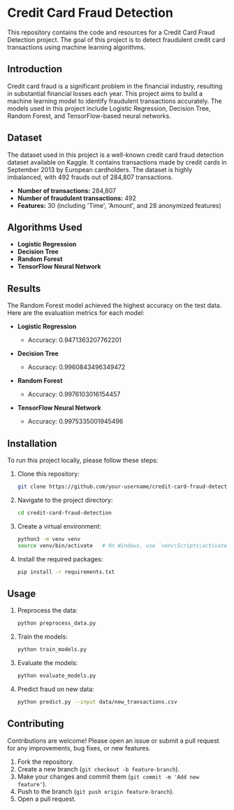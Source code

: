 # Credit Card Fraud Detection

This repository contains the code and resources for a Credit Card Fraud Detection project. The goal of this project is to detect fraudulent credit card transactions using machine learning algorithms.

## Introduction
Credit card fraud is a significant problem in the financial industry, resulting in substantial financial losses each year. This project aims to build a machine learning model to identify fraudulent transactions accurately. The models used in this project include Logistic Regression, Decision Tree, Random Forest, and TensorFlow-based neural networks.

## Dataset
The dataset used in this project is a well-known credit card fraud detection dataset available on Kaggle. It contains transactions made by credit cards in September 2013 by European cardholders. The dataset is highly imbalanced, with 492 frauds out of 284,807 transactions.

- **Number of transactions:** 284,807
- **Number of fraudulent transactions:** 492
- **Features:** 30 (including 'Time', 'Amount', and 28 anonymized features)

## Algorithms Used
- **Logistic Regression**
- **Decision Tree**
- **Random Forest**
- **TensorFlow Neural Network**

## Results
The Random Forest model achieved the highest accuracy on the test data. Here are the evaluation metrics for each model:

- **Logistic Regression**
  - Accuracy: 0.9471363207762201
    
- **Decision Tree**
  - Accuracy:  0.9960843496349472

- **Random Forest**
  - Accuracy:  0.9976103016154457

- **TensorFlow Neural Network**
  - Accuracy: 0.9975335001945496

  

## Installation
To run this project locally, please follow these steps:

1. Clone this repository:
    ```bash
    git clone https://github.com/your-username/credit-card-fraud-detection.git
    ```

2. Navigate to the project directory:
    ```bash
    cd credit-card-fraud-detection
    ```

3. Create a virtual environment:
    ```bash
    python3 -m venv venv
    source venv/bin/activate   # On Windows, use `venv\Scripts\activate`
    ```

4. Install the required packages:
    ```bash
    pip install -r requirements.txt
    ```

## Usage
1. Preprocess the data:
    ```bash
    python preprocess_data.py
    ```

2. Train the models:
    ```bash
    python train_models.py
    ```

3. Evaluate the models:
    ```bash
    python evaluate_models.py
    ```

4. Predict fraud on new data:
    ```bash
    python predict.py --input data/new_transactions.csv
    ```

## Contributing
Contributions are welcome! Please open an issue or submit a pull request for any improvements, bug fixes, or new features.

1. Fork the repository.
2. Create a new branch (`git checkout -b feature-branch`).
3. Make your changes and commit them (`git commit -m 'Add new feature'`).
4. Push to the branch (`git push origin feature-branch`).
5. Open a pull request.

